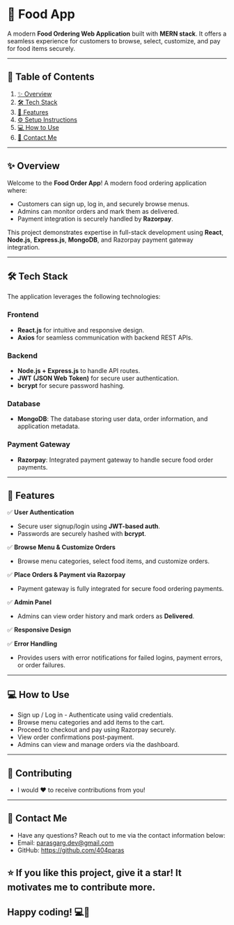 # 🍔 **Food App**

A modern **Food Ordering Web Application** built with **MERN stack**. It offers a seamless experience for customers to browse, select, customize, and pay for food items securely.

---

## 📌 **Table of Contents**

1. [✨ Overview](#✨-overview)  
2. [🛠️ Tech Stack](#🛠️-tech-stack)  
3. [🔮 Features](#🔮-features)  
4. [⚙️ Setup Instructions](#⚙️-setup-instructions)  
5. [💻 How to Use](#💻-how-to-use)   
6. [📧 Contact Me](#📧-contact-me)  

---

## ✨ **Overview**

Welcome to the **Food Order App**! A modern food ordering application where:

- Customers can sign up, log in, and securely browse menus.
- Admins can monitor orders and mark them as delivered.
- Payment integration is securely handled by **Razorpay**.

This project demonstrates expertise in full-stack development using **React**, **Node.js**, **Express.js**, **MongoDB**, and Razorpay payment gateway integration.

---

## 🛠️ **Tech Stack**

The application leverages the following technologies:

### Frontend
- **React.js** for intuitive and responsive design.
- **Axios** for seamless communication with backend REST APIs.

### Backend
- **Node.js + Express.js** to handle API routes.
- **JWT (JSON Web Token)** for secure user authentication.
- **bcrypt** for secure password hashing.

### Database
- **MongoDB**: The database storing user data, order information, and application metadata.

### Payment Gateway
- **Razorpay**: Integrated payment gateway to handle secure food order payments.

---

## 🔮 **Features**

✅ **User Authentication**  
- Secure user signup/login using **JWT-based auth**.
- Passwords are securely hashed with **bcrypt**.

✅ **Browse Menu & Customize Orders**  
- Browse menu categories, select food items, and customize orders.

✅ **Place Orders & Payment via Razorpay**  
- Payment gateway is fully integrated for secure food ordering payments.

✅ **Admin Panel**  
- Admins can view order history and mark orders as **Delivered**.

✅ **Responsive Design**  

✅ **Error Handling**  
- Provides users with error notifications for failed logins, payment errors, or order failures.

---

## 💻 **How to Use**
- Sign up / Log in - Authenticate using valid credentials.
- Browse menu categories and add items to the cart.
- Proceed to checkout and pay using Razorpay securely.
- View order confirmations post-payment.
- Admins can view and manage orders via the dashboard.

---

## 🤝 **Contributing**
- I would ❤️ to receive contributions from you!

---

## 📧 **Contact Me**
- Have any questions? Reach out to me via the contact information below:
- Email: parasgarg.dev@gmail.com
- GitHub: https://github.com/404paras

## ⭐️ If you like this project, give it a star! It motivates me to contribute more.

## Happy coding! 💻🚀
